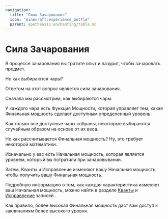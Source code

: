 ```yaml
---
navigation:
  title: "Сила Зачарования"
  icon: "minecraft:experience_bottle"
  parent: apotheosis:enchanting/table.md
---
```


# Сила Зачарования

В процессе зачарования вы тратите опыт и лазурит, чтобы зачаровать предмет.

Но как выбираются чары?

Ответом на этот вопрос является сила зачарования.

Сначала мы рассмотрим, как выбираются чары.

У каждого чара есть <Color id="dark_purple">Функция  Мощности</Color>, которая управляет тем, какая <Color hex="#CC00CC">Финальная мощность</Color> сделает доступным определенный уровень.

Как только все доступные чары собраны, некоторые выбираются случайным образом на основе от их веса.

Но как рассчитывается <Color hex="#CC00CC">Финальная мощность</Color>? Ну, это требует некоторой математики.

Изначально у вас есть <Color id="gold">Начальная мощность</Color>, которая является уровнем, который вы потратили при зачаровывании.

Затем, <Color hex="#FC5454">Кванты</Color> и Исправление изменяют вашу <Color id="gold">Начальная мощность</Color>, чтобы получить вашу <Color hex="#CC00CC">Финальная мощность</Color>.

Подробную информацию о том, как каждая характеристика изменяет ваш <Color id="gold">Начальная мощность</Color>, можно найти в разделе [<Color hex="#FC5454">Кванты</Color>](./stats.md#quanta) и [ Исправление](./stats.md#rectification) записей .

Как правило, более высокая <Color hex="#CC00CC">Финальная мощность</Color> даст вам доступ к заклинаниям более высокого уровня.

